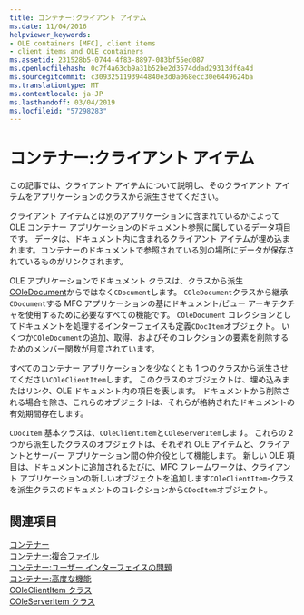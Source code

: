 ```yaml
---
title: コンテナー:クライアント アイテム
ms.date: 11/04/2016
helpviewer_keywords:
- OLE containers [MFC], client items
- client items and OLE containers
ms.assetid: 231528b5-0744-4f83-8897-083bf55ed087
ms.openlocfilehash: 0c7f4a63cb9a31b52be2d3574ddad29313df6a4d
ms.sourcegitcommit: c3093251193944840e3d0a068ecc30e6449624ba
ms.translationtype: MT
ms.contentlocale: ja-JP
ms.lasthandoff: 03/04/2019
ms.locfileid: "57298283"
---
```

# <a name="containers-client-items"></a>コンテナー:クライアント アイテム

この記事では、クライアント アイテムについて説明し、そのクライアント アイテムをアプリケーションのクラスから派生させてください。

クライアント アイテムとは別のアプリケーションに含まれているかによって OLE コンテナー アプリケーションのドキュメント参照に属しているデータ項目です。 データは、ドキュメント内に含まれるクライアント アイテムが埋め込まれます。コンテナーのドキュメントで参照されている別の場所にデータが保存されているものがリンクされます。

OLE アプリケーションでドキュメント クラスは、クラスから派生[COleDocument](../mfc/reference/coledocument-class.md)からではなく`CDocument`します。 `COleDocument`クラスから継承`CDocument`する MFC アプリケーションの基にドキュメント/ビュー アーキテクチャを使用するために必要なすべての機能です。 `COleDocument` コレクションとしてドキュメントを処理するインターフェイスも定義`CDocItem`オブジェクト。 いくつか`COleDocument`の追加、取得、およびそのコレクションの要素を削除するためのメンバー関数が用意されています。

すべてのコンテナー アプリケーションを少なくとも 1 つのクラスから派生させてください`COleClientItem`します。 このクラスのオブジェクトは、埋め込みまたはリンク、OLE ドキュメント内の項目を表します。 ドキュメントから削除される場合を除き、これらのオブジェクトは、それらが格納されたドキュメントの有効期間存在します。

`CDocItem` 基本クラスは、`COleClientItem`と`COleServerItem`します。 これらの 2 つから派生したクラスのオブジェクトは、それぞれ OLE アイテムと、クライアントとサーバー アプリケーション間の仲介役として機能します。 新しい OLE 項目は、ドキュメントに追加されるたびに、MFC フレームワークは、クライアント アプリケーションの新しいオブジェクトを追加します`COleClientItem`-クラスを派生クラスのドキュメントのコレクションから`CDocItem`オブジェクト。

## <a name="see-also"></a>関連項目

[コンテナー](../mfc/containers.md)<br/>
[コンテナー:複合ファイル](../mfc/containers-compound-files.md)<br/>
[コンテナー:ユーザー インターフェイスの問題](../mfc/containers-user-interface-issues.md)<br/>
[コンテナー:高度な機能](../mfc/containers-advanced-features.md)<br/>
[COleClientItem クラス](../mfc/reference/coleclientitem-class.md)<br/>
[COleServerItem クラス](../mfc/reference/coleserveritem-class.md)

